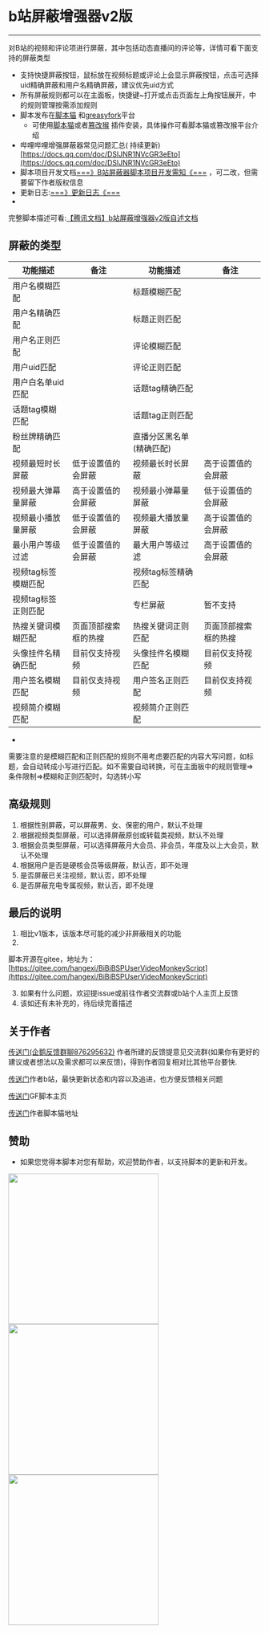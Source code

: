 # b站屏蔽增强器v2版
<hr>
对B站的视频和评论项进行屏蔽，其中包括动态直播间的评论等，详情可看下面支持的屏蔽类型

- 支持快捷屏蔽按钮，鼠标放在视频标题或评论上会显示屏蔽按钮，点击可选择uid精确屏蔽和用户名精确屏蔽，建议优先uid方式
- 所有屏蔽规则都可以在主面板，快捷键~打开或点击页面左上角按钮展开，中的规则管理按需添加规则
- 脚本发布在[脚本猫](https://scriptcat.org/zh-CN/script-show-page/1029/)
  和[greasyfork](https://greasyfork.org/zh-CN/scripts/461382)平台
    - 可使用[脚本猫](https://scriptcat.org/)或者[篡改猴](https://chrome.zzzmh.cn/info/dhdgffkkebhmkfjojejmpbldmpobfkfo)
      插件安装，具体操作可看脚本猫或篡改猴平台介绍
- 哔哩哔哩增强屏蔽器常见问题汇总(
  持续更新)[https://docs.qq.com/doc/DSlJNR1NVcGR3eEto](https://docs.qq.com/doc/DSlJNR1NVcGR3eEto)
- 脚本项目开发文档[===》B站屏蔽器脚本项目开发需知《===](https://docs.qq.com/doc/DSkdTQ1p1aFNnVnRS?no_promotion=1)
  ，可二改，但需要留下作者版权信息
- 更新日志:[===》更新日志《===](https://docs.qq.com/doc/DSnhjSVZmRkpCd0Nj?no_promotion=1)
-
完整脚本描述可看:[【腾讯文档】b站屏蔽增强器v2版自述文档](https://docs.qq.com/doc/DSmJqSkhFaktBeUdk?u=1a1ff7b128d64f188a8bfb71b5acb28c&no_promotion=1)

## 屏蔽的类型

| 功能描述        | 备注         | 功能描述          | 备注         |
|-------------|------------|---------------|------------|
| 用户名模糊匹配     |            | 标题模糊匹配        |            |
| 用户名精确匹配     |            | 标题正则匹配        |            |
| 用户名正则匹配     |            | 评论模糊匹配        |            |
| 用户uid匹配     |            | 评论正则匹配        |            |
| 用户白名单uid匹配  |            | 话题tag精确匹配     |            |
| 话题tag模糊匹配   |            | 话题tag正则匹配     |            |
| 粉丝牌精确匹配     |            | 直播分区黑名单(精确匹配) |            |
| 视频最短时长屏蔽    | 低于设置值的会屏蔽  | 视频最长时长屏蔽      | 高于设置值的会屏蔽  |
| 视频最大弹幕量屏蔽   | 高于设置值的会屏蔽  | 视频最小弹幕量屏蔽     | 低于设置值的会屏蔽  |
| 视频最小播放量屏蔽   | 低于设置值的会屏蔽  | 视频最大播放量屏蔽     | 高于设置值的会屏蔽  |
| 最小用户等级过滤    | 低于设置值的会屏蔽  | 最大用户等级过滤      | 高于设置值的会屏蔽  |
| 视频tag标签模糊匹配 |            | 视频tag标签精确匹配   |            |
| 视频tag标签正则匹配 |            | 专栏屏蔽          | 暂不支持       |
| 热搜关键词模糊匹配   | 页面顶部搜索框的热搜 | 热搜关键词正则匹配     | 页面顶部搜索框的热搜 |
| 头像挂件名精确匹配   | 目前仅支持视频    | 头像挂件名模糊匹配     | 目前仅支持视频    |
| 用户签名模糊匹配    | 目前仅支持视频    | 用户签名正则匹配      | 目前仅支持视频    |
| 视频简介模糊匹配    |            | 视频简介正则匹配      |            |     |

-
需要注意的是模糊匹配和正则匹配的规则不用考虑要匹配的内容大写问题，如标题，会自动转成小写进行匹配。如不需要自动转换，可在主面板中的规则管理=>
条件限制=>模糊和正则匹配时，勾选转小写

## 高级规则

1. 根据性别屏蔽，可以屏蔽男、女、保密的用户，默认不处理
2. 根据视频类型屏蔽，可以选择屏蔽原创或转载类视频，默认不处理
3. 根据会员类型屏蔽，可以选择屏蔽月大会员、非会员，年度及以上大会员，默认不处理
4. 根据用户是否是硬核会员等级屏蔽，默认否，即不处理
5. 是否屏蔽已关注视频，默认否，即不处理
6. 是否屏蔽充电专属视频，默认否，即不处理

## 最后的说明

1. 相比v1版本，该版本尽可能的减少非屏蔽相关的功能
2.

脚本开源在gitee，地址为：[https://gitee.com/hangexi/BiBiBSPUserVideoMonkeyScript](https://gitee.com/hangexi/BiBiBSPUserVideoMonkeyScript)

3. 如果有什么问题，欢迎提issue或前往作者交流群或b站个人主页上反馈
4. 该如还有未补充的，待后续完善描述

## 关于作者

[传送门\(企鹅反馈群聊876295632\)](http://qm.qq.com/cgi-bin/qm/qr?_wv=1027&k=tFU0xLt1uO5u5CXI2ktQRLh_XGAHBl7C&authKey=KAf4rICQYjfYUi66WelJAGhYtbJLILVWumOm%2BO9nM5fNaaVuF9Iiw3dJoPsVRUak&noverify=0&group_code=876295632)
作者所建的反馈提意见交流群(如果你有更好的建议或者想法以及需求都可以来反馈)，得到作者回复相对比其他平台要快.

[传送门](https://space.bilibili.com/473239155/dynamic)作者b站，最快更新状态和内容以及追进，也方便反馈相关问题

[传送门](https://greasyfork.org/zh-CN/scripts/461382)GF脚本主页

[传送门](https://scriptcat.org/zh-CN/users/96219)作者脚本猫地址

## 赞助

- 如果您觉得本脚本对您有帮助，欢迎赞助作者，以支持脚本的更新和开发。

<img src="https://www.mikuchase.ltd/img/paymentCodeZFB.webp" width="300">
<img src="https://www.mikuchase.ltd/img/paymentCodeWX.webp" width="300">
<img src="https://www.mikuchase.ltd/img/paymentCodeQQ.webp" width="300">
